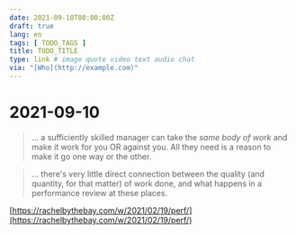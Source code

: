 ```yaml
---
date: 2021-09-10T00:00:00Z
draft: true
lang: en
tags: [ TODO_TAGS ]
title: TODO_TITLE
type: link # image quote video text audio chat
via: "[Who](http://example.com)"
---
```



# 2021-09-10


> … a sufficiently skilled manager can take the *same body of work* and make it work for you OR against you. All they need is a reason to make it go one way or the other.

> … there's very little direct connection between the quality (and quantity, for that matter) of work done, and what happens in a performance review at these places.

[https://rachelbythebay.com/w/2021/02/19/perf/](https://rachelbythebay.com/w/2021/02/19/perf/)

